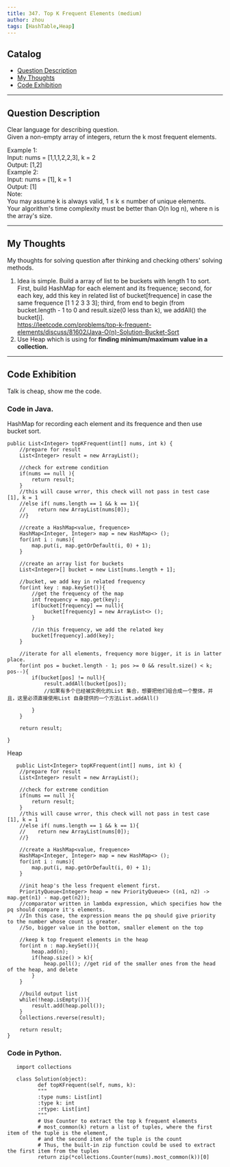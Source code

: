 ```yaml
---
title: 347. Top K Frequent Elements (medium)                  
author: zhou      
tags: [HashTable,Heap]          
---
```


       

## Catalog  
+ [Question Description](#partI)
+ [My Thoughts](#partII)
+ [Code Exhibition](#partIII)

----------------------------------

## Question Description
Clear language for describing question.    
Given a non-empty array of integers, return the k most frequent elements.    

Example 1:   
Input: nums = [1,1,1,2,2,3], k = 2   
Output: [1,2]   
Example 2:   
Input: nums = [1], k = 1   
Output: [1]    
Note:   
You may assume k is always valid, 1 ≤ k ≤ number of unique elements.   
Your algorithm's time complexity must be better than O(n log n), where n is the array's size.     


----------------------------------

## My Thoughts
My thoughts for solving question after thinking and checking others' solving methods.        
1. Idea is simple. Build a array of list to be buckets with length 1 to sort. First, build HashMap for each element and its frequence; second, for each key, add this key in related list of bucket[frequence] in case the same frequence [1 1 2 3 3 3]; third, from end to begin (from bucket.length - 1 to 0 and result.size(0 less than k), we addAll() the bucket[i].      
https://leetcode.com/problems/top-k-frequent-elements/discuss/81602/Java-O(n)-Solution-Bucket-Sort     
2. Use Heap which is using for <b> finding minimum/maximum value in a collection. </b> 


----------------------------------

## Code Exhibition
Talk is cheap, show me the code.    
### Code in Java.     
HashMap for recording each element and its frequence and then use bucket sort.    

    public List<Integer> topKFrequent(int[] nums, int k) {
        //prepare for result
        List<Integer> result = new ArrayList();
        
        //check for extreme condition
        if(nums == null ){
            return result;
        }
        //this will cause wrror, this check will not pass in test case [1], k = 1
        //else if( nums.length == 1 && k == 1){
        //    return new ArrayList(nums[0]);
        //}
        
        //create a HashMap<value, frequence>
        HashMap<Integer, Integer> map = new HashMap<> ();
        for(int i : nums){
            map.put(i, map.getOrDefault(i, 0) + 1);
        }
        
        //create an array list for buckets
        List<Integer>[] bucket = new List[nums.length + 1];
        
        //bucket, we add key in related frequency
        for(int key : map.keySet()){
            //get the frequency of the map
            int frequency = map.get(key);
            if(bucket[frequency] == null){
                bucket[frequency] = new ArrayList<> ();
            }
            
            //in this frequency, we add the related key
            bucket[frequency].add(key);
        }
        
        //iterate for all elements, frequency more bigger, it is in latter place.
        for(int pos = bucket.length - 1; pos >= 0 && result.size() < k; pos--){
            if(bucket[pos] != null){
                result.addAll(bucket[pos]);  
                //如果有多个已经被实例化的List 集合，想要把他们组合成一个整体，并且，这里必须直接使用List 自身提供的一个方法List.addAll()    
                
            }
        }
        
        return result;
        
    }

Heap    

       public List<Integer> topKFrequent(int[] nums, int k) {
        //prepare for result
        List<Integer> result = new ArrayList();
        
        //check for extreme condition
        if(nums == null ){
            return result;
        }
        //this will cause wrror, this check will not pass in test case [1], k = 1
        //else if( nums.length == 1 && k == 1){
        //    return new ArrayList(nums[0]);
        //}
        
        //create a HashMap<value, frequence>
        HashMap<Integer, Integer> map = new HashMap<> ();
        for(int i : nums){
            map.put(i, map.getOrDefault(i, 0) + 1);
        }
        
        //init heap's the less frequent element first.    
        PriorityQueue<Integer> heap = new PriorityQueue<> ((n1, n2) -> map.get(n1) - map.get(n2));
        //comparator written in lambda expression, which specifies how the pq should compare it's elements. 
        //In this case, the expression means the pq should give priority to the number whose count is greater.
        //So, bigger value in the bottom, smaller element on the top
        
        //keep k top frequent elements in the heap
        for(int n : map.keySet()){
            heap.add(n);
            if(heap.size() > k){
                heap.poll(); //get rid of the smaller ones from the head of the heap, and delete
            }
        }
        
        //build output list
        while(!heap.isEmpty()){
            result.add(heap.poll());
        }
        Collections.reverse(result);
        
        return result;
    }



### Code in Python.   

       import collections

       class Solution(object):
              def topKFrequent(self, nums, k):
              """
              :type nums: List[int]
              :type k: int
              :rtype: List[int]
              """
              # Use Counter to extract the top k frequent elements
              # most_common(k) return a list of tuples, where the first item of the tuple is the element,
              # and the second item of the tuple is the count
              # Thus, the built-in zip function could be used to extract the first item from the tuples
              return zip(*collections.Counter(nums).most_common(k))[0]

